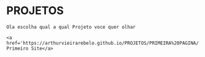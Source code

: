 # PROJETOS
    Ola escolha qual a qual Projeto voce quer olhar 
    
    <a href='https://arthurvieirarebelo.github.io/PROJETOS/PRIMEIRA%20PAGINA/'>Meu Primeiro Site</a>


